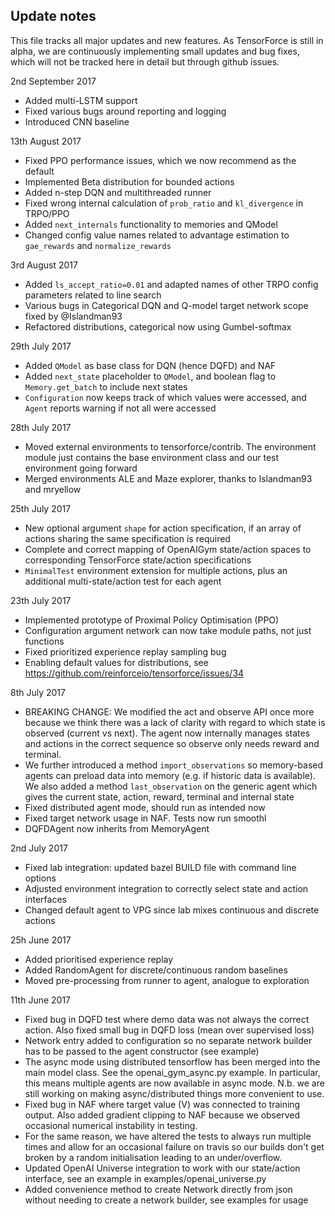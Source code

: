 Update notes
------------

This file tracks all major updates and new features. As TensorForce is still in alpha, 
we are continuously implementing small updates and bug fixes, which will not
be tracked here in detail but through github issues.

2nd September 2017

- Added multi-LSTM support
- Fixed various bugs around reporting and logging
- Introduced CNN baseline

13th August 2017

- Fixed PPO performance issues, which we now recommend as the default
- Implemented Beta distribution for bounded actions
- Added n-step DQN and multithreaded runner
- Fixed wrong internal calculation of `prob_ratio` and `kl_divergence` in TRPO/PPO
- Added `next_internals` functionality to memories and QModel
- Changed config value names related to advantage estimation to `gae_rewards` and `normalize_rewards`


3rd August 2017

- Added `ls_accept_ratio=0.01` and adapted names of other TRPO config parameters related to line search
- Various bugs in Categorical DQN and Q-model target network scope fixed by @Islandman93
- Refactored distributions, categorical now using Gumbel-softmax

29th July 2017

- Added `QModel` as base class for DQN (hence DQFD) and NAF
- Added `next_state` placeholder to `QModel`, and boolean flag to `Memory.get_batch` to include next states
- `Configuration` now keeps track of which values were accessed, and `Agent` reports warning if not all were accessed


28th July 2017

- Moved external environments to tensorforce/contrib. The environment module just contains the base environment  class and our test environment going forward
- Merged environments ALE and Maze explorer, thanks to Islandman93 and mryellow


25th July 2017

- New optional argument `shape` for action specification, if an array of actions sharing the same specification is required
- Complete and correct mapping of OpenAIGym state/action spaces to corresponding TensorForce state/action specifications
- `MinimalTest` environment extension for multiple actions, plus an additional multi-state/action test for each agent


23th July 2017

- Implemented prototype of Proximal Policy Optimisation (PPO)
- Configuration argument network can now take module paths, not just functions
- Fixed prioritized experience replay sampling bug
- Enabling default values for distributions, see https://github.com/reinforceio/tensorforce/issues/34


8th July 2017

- BREAKING CHANGE: We modified the act and observe API once more because we think there was
a lack of clarity with regard to which state is observed (current vs next). The agent now internally
manages states and actions in the correct sequence so observe only needs reward and terminal.
- We further introduced a method ```import_observations``` so memory-based agents can preload
data into memory (e.g. if historic data is available). We also added a method ```last_observation```
on the generic agent which gives the current state, action, reward, terminal and internal state
- Fixed distributed agent mode, should run as intended now
- Fixed target network usage in NAF. Tests now run smoothl
- DQFDAgent now inherits from MemoryAgent


2nd July 2017

- Fixed lab integration: updated bazel BUILD file with command line options
- Adjusted environment integration to correctly select state and action interfaces
- Changed default agent to VPG since lab mixes continuous and discrete actions


25h June 2017

-   Added prioritised experience replay
-   Added RandomAgent for discrete/continuous random baselines
-   Moved pre-processing from runner to agent, analogue to exploration


11th June 2017

-   Fixed bug in DQFD test where demo data was not always the
    correct action. Also fixed small bug in DQFD loss (mean over
    supervised loss)
-   Network entry added to configuration so no separate network builder
    has to be passed to the agent constructor (see example)
-   The async mode using distributed tensorflow has been merged into the
    main model class. See the openai\_gym\_async.py example. In
    particular, this means multiple agents are now available in
    async mode. N.b. we are still working on making async/distributed
    things more convenient to use.
-   Fixed bug in NAF where target value (V) was connected to
    training output. Also added gradient clipping to NAF because we
    observed occasional numerical instability in testing.
-   For the same reason, we have altered the tests to always run
    multiple times and allow for an occasional failure on travis so our
    builds don't get broken by a random initialisation leading to
    an under/overflow.
-   Updated OpenAI Universe integration to work with our state/action
    interface, see an example in examples/openai\_universe.py
-   Added convenience method to create Network directly from json
    without needing to create a network builder, see examples for usage
